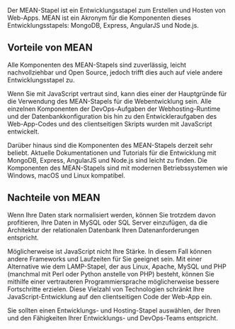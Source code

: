 Der MEAN-Stapel ist ein Entwicklungsstapel zum Erstellen und Hosten von Web-Apps. MEAN ist ein Akronym für die Komponenten dieses Entwicklungsstapels: MongoDB, Express, AngularJS und Node.js.

## <a name="why-would-i-pick-mean"></a>Vorteile von MEAN

Alle Komponenten des MEAN-Stapels sind zuverlässig, leicht nachvollziehbar und Open Source, jedoch trifft dies auch auf viele andere Entwicklungsstapel zu. 

Wenn Sie mit JavaScript vertraut sind, kann dies einer der Hauptgründe für die Verwendung des MEAN-Stapels für die Webentwicklung sein. Alle einzelnen Komponenten der DevOps-Aufgaben der Webhosting-Runtime und der Datenbankkonfiguration bis hin zu den Entwickleraufgaben des Web-App-Codes und des clientseitigen Skripts wurden mit JavaScript entwickelt.

Darüber hinaus sind die Komponenten des MEAN-Stapels derzeit sehr beliebt. Aktuelle Dokumentationen und Tutorials für die Entwicklung mit MongoDB, Express, AngularJS und Node.js sind leicht zu finden. Die Komponenten des MEAN-Stapels sind mit modernen Betriebssystemen wie Windows, macOS und Linux kompatibel. 

## <a name="why-might-mean-not-be-right-for-me"></a>Nachteile von MEAN

Wenn Ihre Daten stark normalisiert werden, können Sie trotzdem davon profitieren, Ihre Daten in MySQL oder SQL Server einzufügen, da die Architektur der relationalen Datenbank Ihren Datenanforderungen entspricht.

Möglicherweise ist JavaScript nicht Ihre Stärke. In diesem Fall können andere Frameworks und Laufzeiten für Sie geeignet sein. Mit einer Alternative wie dem LAMP-Stapel, der aus Linux, Apache, MySQL und PHP (manchmal mit Perl oder Python anstelle von PHP) besteht, können Sie mithilfe einer vertrauteren Programmiersprache möglicherweise bessere Fortschritte erzielen. Diese Vielzahl von Technologien schränkt Ihre JavaScript-Entwicklung auf den clientseitigen Code der Web-App ein.

Sie sollten einen Entwicklungs- und Hosting-Stapel auswählen, der Ihren und den Fähigkeiten Ihrer Entwicklungs- und DevOps-Teams entspricht.